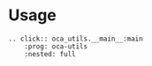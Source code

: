 # Usage

```{eval-rst}
.. click:: oca_utils.__main__:main
    :prog: oca-utils
    :nested: full
```
